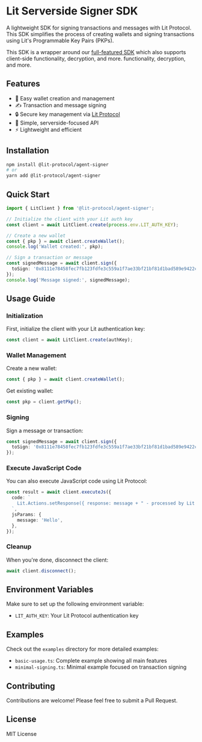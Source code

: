 # Lit Serverside Signer SDK

A lightweight SDK for signing transactions and messages with Lit Protocol. This SDK simplifies the process of creating wallets and signing transactions using Lit's Programmable Key Pairs (PKPs).

This SDK is a wrapper around our [full-featured SDK](https://github.com/lit-protocol/js-sdk) which also supports client-side functionality, decryption, and more.
functionality, decryption, and more.

## Features

- 🔑 Easy wallet creation and management
- ✍️ Transaction and message signing
- 🔒 Secure key management via [Lit Protocol](https://litprotocol.com)
- 🚀 Simple, serverside-focused API
- ⚡ Lightweight and efficient

## Installation

```bash
npm install @lit-protocol/agent-signer
# or
yarn add @lit-protocol/agent-signer
```

## Quick Start

```typescript
import { LitClient } from '@lit-protocol/agent-signer';

// Initialize the client with your Lit auth key
const client = await LitClient.create(process.env.LIT_AUTH_KEY);

// Create a new wallet
const { pkp } = await client.createWallet();
console.log('Wallet created:', pkp);

// Sign a transaction or message
const signedMessage = await client.sign({
  toSign: '0x8111e78458fec7fb123fdfe3c559a1f7ae33bf21bf81d1bad589e9422c648cbd',
});
console.log('Message signed:', signedMessage);
```

## Usage Guide

### Initialization

First, initialize the client with your Lit authentication key:

```typescript
const client = await LitClient.create(authKey);
```

### Wallet Management

Create a new wallet:

```typescript
const { pkp } = await client.createWallet();
```

Get existing wallet:

```typescript
const pkp = client.getPkp();
```

### Signing

Sign a message or transaction:

```typescript
const signedMessage = await client.sign({
  toSign: '0x8111e78458fec7fb123fdfe3c559a1f7ae33bf21bf81d1bad589e9422c648cbd',
});
```

### Execute JavaScript Code

You can also execute JavaScript code using Lit Protocol:

```typescript
const result = await client.executeJs({
  code: `
    Lit.Actions.setResponse({ response: message + " - processed by Lit Protocol" });
  `,
  jsParams: {
    message: 'Hello',
  },
});
```

### Cleanup

When you're done, disconnect the client:

```typescript
await client.disconnect();
```

## Environment Variables

Make sure to set up the following environment variable:

- `LIT_AUTH_KEY`: Your Lit Protocol authentication key

## Examples

Check out the `examples` directory for more detailed examples:

- `basic-usage.ts`: Complete example showing all main features
- `minimal-signing.ts`: Minimal example focused on transaction signing

## Contributing

Contributions are welcome! Please feel free to submit a Pull Request.

## License

MIT License
